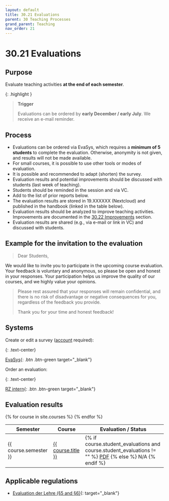 ```yaml
---
layout: default
title: 30.21 Evaluations
parent: 30 Teaching Processes
grand_parent: Teaching
nav_order: 21
---
```


# 30.21 Evaluations

## Purpose

Evaluate teaching activities **at the end of each semester**.

{: .highlight }
> **Trigger**
> 
> Evaluations can be ordered by **early December / early July**. We receive an e-mail reminder.

## Process

- Evaluations can be ordered via EvaSys, which requires a **minimum of 5 students** to complete the evaluation. Otherwise, anonymity is not given, and results will not be made available.
- For small courses, it is possible to use other tools or modes of evaluation.
- It is possible and recommended to adapt (shorten) the survey.
- Evaluation results and potential improvements should be discussed with students (last week of teaching).
- Students should be reminded in the session and via VC.
- Add to the list of prior reports below.
- The evaluation results are stored in 19.XXXXXX (Nextcloud) and published in the handbook (linked in the table below).
- Evaluation results should be analyzed to improve teaching activities. Improvements are documented in the [30.22 Improvements](30.22.improvements.html) section.
- Evaluation results are shared (e.g., via e-mail or link in VC) and discussed with students.

## Example for the invitation to the evaluation

> Dear Students,
> 
We would like to invite you to participate in the upcoming course evaluation. Your feedback is voluntary and anonymous, so please be open and honest in your responses. Your participation helps us improve the quality of our courses, and we highly value your opinions.
> 
> Please rest assured that your responses will remain confidential, and there is no risk of disadvantage or negative consequences for you, regardless of the feedback you provide.
> 
> Thank you for your time and honest feedback!

## Systems

Create or edit a survey ([account](https://www.uni-bamberg.de/its/dienstleistungen/eva/evasys/) required):

{: .text-center}

[EvaSys](https://evasys.uni-bamberg.de/evasys/public/ui/){: .btn .btn-green target="_blank"}


Order an evaluation:

{: .text-center}

[RZ intern](https://www.uni-bamberg.de/its/lehrevaluation/){: .btn .btn-green target="_blank"}

## Evaluation results

<table>
  <thead>
    <tr>
      <th>Semester</th>
      <th>Course</th>
      <th>Evaluation / Status</th>
    </tr>
  </thead>
  <tbody>
    {% for course in site.courses %}
    <tr>
      <td>{{ course.semester }}</td>
      <td><a href="{{ site.baseurl }}{{ course.url }}">{{ course.title }}</a></td>
      <td>
        {% if course.student_evaluations and course.student_evaluations != "" %}
          <a href="{{ site.baseurl }}/assets/evaluations/{{ course.student_evaluations }}">PDF</a>
        {% else %}
            N/A
        {% endif %}
      </td>
    </tr>
    {% endfor %}
  </tbody>
</table>

## Applicable regulations

- [Evaluation der Lehre (§5 and §6)](https://www.uni-bamberg.de/fileadmin/www.abt-studium/Rechtsvorschriften/1Organisation/Evaluation%20Lehre%20Studium/180305-O-Sicherung-Qualitaet-Lehre-Studium.pdf){: target="_blank"}
